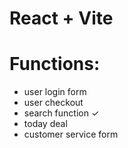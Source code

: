 # React + Vite

# Functions:

- user login form
- user checkout
- search function ✓
- today deal
- customer service form
